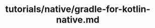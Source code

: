 ---
title: tutorials/native/gradle-for-kotlin-native.md
showAuthorInfo: false
redirect_path: https://kotlinlang.org/docs/tutorials/native/using-gradle
---